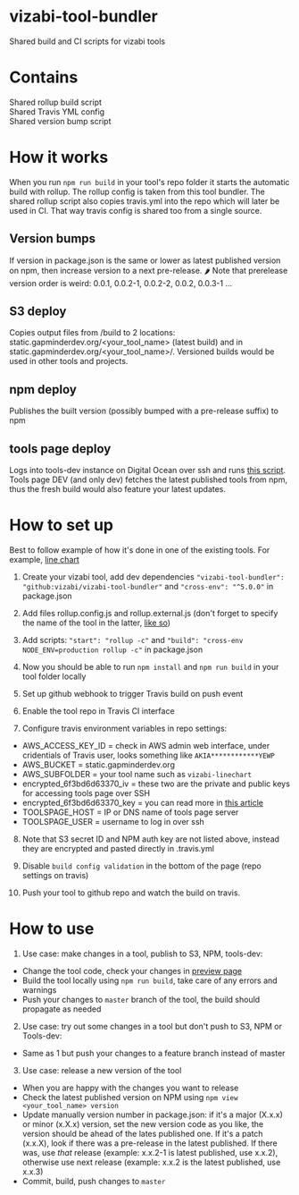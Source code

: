 # vizabi-tool-bundler

Shared build and CI scripts for vizabi tools

# Contains
Shared rollup build script  
Shared Travis YML config  
Shared version bump script  

# How it works
When you run `npm run build` in your tool's repo folder it starts the automatic build with rollup. The rollup config is taken from this tool bundler. The shared rollup script also copies travis.yml into the repo which will later be used in CI. That way travis config is shared too from a single source. 

## Version bumps
If version in package.json is the same or lower as latest published version on npm, then increase version to a next pre-release. 🌶 Note that prerelease version order is weird: 0.0.1, 0.0.2-1, 0.0.2-2, 0.0.2, 0.0.3-1 ...

## S3 deploy
Copies output files from /build to 2 locations: static.gapminderdev.org/<your_tool_name> (latest build) and in static.gapminderdev.org/<your_tool_name>/<version>. Versioned builds would be used in other tools and projects.

## npm deploy
Publishes the built version (possibly bumped with a pre-release suffix) to npm

## tools page deploy
Logs into tools-dev instance on Digital Ocean over ssh and runs [this script](https://github.com/Gapminder/tools-page/blob/development/build.dev.sh). Tools page DEV (and only dev) fetches the latest published tools from npm, thus the fresh build would also feature your latest updates.

# How to set up
Best to follow example of how it's done in one of the existing tools. For example, [line chart](https://github.com/vizabi/vizabi-linechart/tree/master)

1. Create your vizabi tool, add dev dependencies `"vizabi-tool-bundler": "github:vizabi/vizabi-tool-bundler"` and `"cross-env": "^5.0.0"` in package.json

2. Add files rollup.config.js and rollup.external.js (don't forget to specify the name of the tool in the latter, [like so](https://github.com/vizabi/vizabi-linechart/blob/master/rollup.external.js))

3. Add scripts: `"start": "rollup -c"` and `"build": "cross-env NODE_ENV=production rollup -c"` in package.json

4. Now you should be able to run `npm install` and `npm run build` in your tool folder locally

5. Set up github webhook to trigger Travis build on push event

6. Enable the tool repo in Travis CI interface

7. Configure travis environment variables in repo settings:

* AWS_ACCESS_KEY_ID = check in AWS admin web interface, under cridentials of Travis user, looks something like `AKIA************YEWP`
* AWS_BUCKET = static.gapminderdev.org
* AWS_SUBFOLDER = your tool name such as `vizabi-linechart`
* encrypted_6f3bd6d63370_iv = these two are the private and public keys for accessing tools page over SSH
* encrypted_6f3bd6d63370_key = you can read more in [this article](https://oncletom.io/2016/travis-ssh-deploy/)
* TOOLSPAGE_HOST = IP or DNS name of tools page server 
* TOOLSPAGE_USER = username to log in over ssh

8. Note that S3 secret ID and NPM auth key are not listed above, instead they are encrypted and pasted directly in .travis.yml

9. Disable `build config validation` in the bottom of the page (repo settings on travis)

10. Push your tool to github repo and watch the build on travis.

# How to use
1. Use case: make changes in a tool, publish to S3, NPM, tools-dev:
* Change the tool code, check your changes in [preview page](https://github.com/vizabi/vizabi-preview)
* Build the tool locally using `npm run build`, take care of any errors and warnings
* Push your changes to `master` branch of the tool, the build should propagate as needed

2. Use case: try out some changes in a tool but don't push to S3, NPM or Tools-dev:
* Same as 1 but push your changes to a feature branch instead of master

3. Use case: release a new version of the tool
* When you are happy with the changes you want to release
* Check the latest published version on NPM using `npm view <your_tool_name> version`
* Update manually version number in package.json: if it's a major (X.x.x) or minor (x.X.x) version, set the new version code as you like, the version should be ahead of the lates published one. If it's a patch (x.x.X), look if there was a pre-release in the latest published. If there was, use _that_ release (example: x.x.2-1 is latest published, use x.x.2), otherwise use next release (example: x.x.2 is the latest published, use x.x.3)
* Commit, build, push changes to `master`
